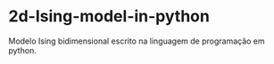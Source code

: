 # 2d-Ising-model-in-python

Modelo Ising bidimensional escrito na linguagem de programação em python.
